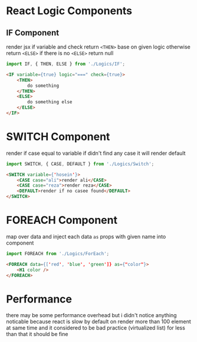 # React Logic Components

## IF Component
render jsx if variable and check return `<THEN>` base on given logic otherwise return `<ELSE>`
if there is no `<ELSE>` return null
```js
import IF, { THEN, ELSE } from './Logics/IF';
```
```html
<IF variable={true} logic="===" check={true}>
    <THEN>
        do something
    </THEN>
    <ELSE>
        do something else
    </ELSE>
</IF>
```
# SWITCH Component
render if case equal to variable if didn't find any case it will render default
```js
import SWITCH, { CASE, DEFAULT } from './Logics/Switch';
```
```html
<SWITCH variable={'hosein'}>
    <CASE case="ali">render ali</CASE>
    <CASE case="reza">render reza</CASE>
    <DEFAULT>render if no casee found</DEFAULT>
</SWITCH>
```
# FOREACH Component
map over data and inject each data `as` props with given name into component 
```js
import FOREACH from './Logics/ForEach';
```
```html
<FOREACH data={['red', 'blue', 'green']} as={"color"}>
    <H1 color />
</FOREACH>
```

# Performance
there may be some performance overhead but i didn't notice anything noticable because react is slow by default on render more than 100 element at same time and it considered to be bad practice (virtualized list) for less than that it should be fine